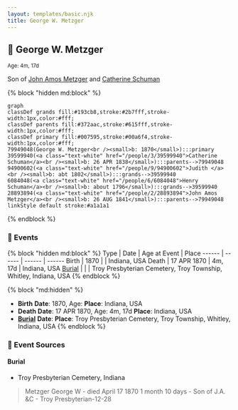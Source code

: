 ```yaml
---
layout: templates/basic.njk
title: George W. Metzger
---
```

## 🔵 George W. Metzger
<small>Age: 4m, 17d</small>

Son of [John Amos Metzger](/people/2/28893894) and [Catherine Schuman](/people/3/39599940)

{% block "hidden md:block" %}
```mermaid
graph
classDef grands fill:#193cb8,stroke:#2b7fff,stroke-width:1px,color:#fff;
classDef parents fill:#372aac,stroke:#615fff,stroke-width:1px,color:#fff;
classDef primary fill:#007595,stroke:#00a6f4,stroke-width:1px,color:#fff;
79949048(George W. Metzger<br /><small>b: 1870</small>):::primary
39599940(<a class="text-white" href="/people/3/39599940">Catherine Schuman</a><br /><small>b: 26 APR 1838</small>):::parents-->79949048
94900602(<a class="text-white" href="/people/9/94900602">Judith </a><br /><small>b: abt 1802</small>):::grands-->39599940
6084048(<a class="text-white" href="/people/6/6084048">Henry Schuman</a><br /><small>b: about 1796</small>):::grands-->39599940
28893894(<a class="text-white" href="/people/2/28893894">John Amos Metzger</a><br /><small>b: 26 AUG 1841</small>):::parents-->79949048
linkStyle default stroke:#a1a1a1
```
{% endblock %}

### 📆 Events

{% block "hidden md:block" %}
Type | Date | Age at Event | Place
------ | ------ | ------ | ------
Birth | 1870 |  | Indiana, USA
Death | 17 APR 1870 | 4m, 17d | Indiana, USA
[Burial](#event-event-4) |  |  | Troy Presbyterian Cemetery, Troy Township, Whitley, Indiana, USA
{% endblock %}

{% block "md:hidden" %}
- **Birth**
**Date**: 1870, Age:
**Place**: Indiana, USA
- **Death**
**Date**: 17 APR 1870, Age: 4m, 17d
**Place**: Indiana, USA
- **[Burial](#event-event-4)**
**Date**:
**Place**: Troy Presbyterian Cemetery, Troy Township, Whitley, Indiana, USA
{% endblock %}

### 📰 Event Sources

#### <a id="event-event-4"></a> Burial
* Troy Presbyterian Cemetery, Indiana
>   
  > Metzger George W - died April 17 1870 1 month 10 days - Son of J.A. &C - Troy Presbyterian-12-28
